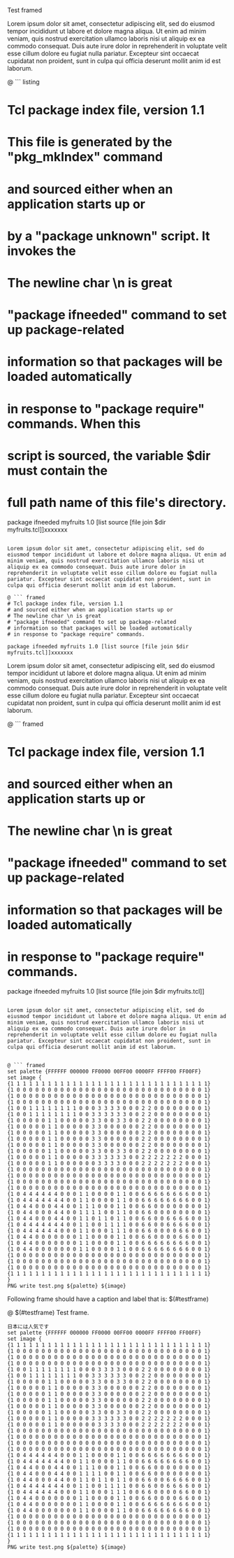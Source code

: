 Test framed

Lorem ipsum dolor sit amet, consectetur adipiscing elit, sed do
eiusmod tempor incididunt ut labore et dolore magna aliqua. Ut enim ad
minim veniam, quis nostrud exercitation ullamco laboris nisi ut
aliquip ex ea commodo consequat. Duis aute irure dolor in
reprehenderit in voluptate velit esse cillum dolore eu fugiat nulla
pariatur. Excepteur sint occaecat cupidatat non proident, sunt in
culpa qui officia deserunt mollit anim id est laborum.

@ ``` listing   
  # Tcl package index file, version 1.1
  # This file is generated by the "pkg_mkIndex" command
  # and sourced either when an application starts up or
  # by a "package unknown" script.  It invokes the
  # The newline char \n is great
  # "package ifneeded" command to set up package-related
  # information so that packages will be loaded automatically
  # in response to "package require" commands.  When this
  # script is sourced, the variable $dir must contain the
  # full path name of this file's directory.

  package ifneeded myfruits 1.0 [list source [file join $dir myfruits.tcl]]xxxxxxx
  ```

Lorem ipsum dolor sit amet, consectetur adipiscing elit, sed do
eiusmod tempor incididunt ut labore et dolore magna aliqua. Ut enim ad
minim veniam, quis nostrud exercitation ullamco laboris nisi ut
aliquip ex ea commodo consequat. Duis aute irure dolor in
reprehenderit in voluptate velit esse cillum dolore eu fugiat nulla
pariatur. Excepteur sint occaecat cupidatat non proident, sunt in
culpa qui officia deserunt mollit anim id est laborum.

@ ``` framed
  # Tcl package index file, version 1.1
  # and sourced either when an application starts up or
  # The newline char \n is great
  # "package ifneeded" command to set up package-related
  # information so that packages will be loaded automatically
  # in response to "package require" commands.

  package ifneeded myfruits 1.0 [list source [file join $dir myfruits.tcl]]xxxxxxx
  ```

Lorem ipsum dolor sit amet, consectetur adipiscing elit, sed do
eiusmod tempor incididunt ut labore et dolore magna aliqua. Ut enim ad
minim veniam, quis nostrud exercitation ullamco laboris nisi ut
aliquip ex ea commodo consequat. Duis aute irure dolor in
reprehenderit in voluptate velit esse cillum dolore eu fugiat nulla
pariatur. Excepteur sint occaecat cupidatat non proident, sunt in
culpa qui officia deserunt mollit anim id est laborum.

@ ``` framed
  # Tcl package index file, version 1.1
  # and sourced either when an application starts up or
  # The newline char \n is great
  # "package ifneeded" command to set up package-related
  # information so that packages will be loaded automatically
  # in response to "package require" commands.

  package ifneeded myfruits 1.0 [list source [file join $dir myfruits.tcl]]
  ```

Lorem ipsum dolor sit amet, consectetur adipiscing elit, sed do
eiusmod tempor incididunt ut labore et dolore magna aliqua. Ut enim ad
minim veniam, quis nostrud exercitation ullamco laboris nisi ut
aliquip ex ea commodo consequat. Duis aute irure dolor in
reprehenderit in voluptate velit esse cillum dolore eu fugiat nulla
pariatur. Excepteur sint occaecat cupidatat non proident, sunt in
culpa qui officia deserunt mollit anim id est laborum.


@ ``` framed
  set palette {FFFFFF 000000 FF0000 00FF00 0000FF FFFF00 FF00FF}
  set image {
  {1 1 1 1 1 1 1 1 1 1 1 1 1 1 1 1 1 1 1 1 1 1 1 1 1 1 1 1 1 1 1 1}
  {1 0 0 0 0 0 0 0 0 0 0 0 0 0 0 0 0 0 0 0 0 0 0 0 0 0 0 0 0 0 0 1}
  {1 0 0 0 0 0 0 0 0 0 0 0 0 0 0 0 0 0 0 0 0 0 0 0 0 0 0 0 0 0 0 1}
  {1 0 0 0 0 0 0 0 0 0 0 0 0 0 0 0 0 0 0 0 0 0 0 0 0 0 0 0 0 0 0 1}
  {1 0 0 1 1 1 1 1 1 1 1 0 0 0 3 3 3 3 0 0 0 2 2 0 0 0 0 0 0 0 0 1}
  {1 0 0 1 1 1 1 1 1 1 1 0 0 3 3 3 3 3 3 0 0 2 2 0 0 0 0 0 0 0 0 1}
  {1 0 0 0 0 0 1 1 0 0 0 0 0 3 3 0 0 3 3 0 0 2 2 0 0 0 0 0 0 0 0 1}
  {1 0 0 0 0 0 1 1 0 0 0 0 0 3 3 0 0 0 0 0 0 2 2 0 0 0 0 0 0 0 0 1}
  {1 0 0 0 0 0 1 1 0 0 0 0 0 3 3 0 0 0 0 0 0 2 2 0 0 0 0 0 0 0 0 1}
  {1 0 0 0 0 0 1 1 0 0 0 0 0 3 3 0 0 0 0 0 0 2 2 0 0 0 0 0 0 0 0 1}
  {1 0 0 0 0 0 1 1 0 0 0 0 0 3 3 0 0 0 0 0 0 2 2 0 0 0 0 0 0 0 0 1}
  {1 0 0 0 0 0 1 1 0 0 0 0 0 3 3 0 0 3 3 0 0 2 2 0 0 0 0 0 0 0 0 1}
  {1 0 0 0 0 0 1 1 0 0 0 0 0 3 3 3 3 3 3 0 0 2 2 2 2 2 2 2 0 0 0 1}
  {1 0 0 0 0 0 1 1 0 0 0 0 0 0 3 3 3 3 0 0 0 2 2 2 2 2 2 2 0 0 0 1}
  {1 0 0 0 0 0 0 0 0 0 0 0 0 0 0 0 0 0 0 0 0 0 0 0 0 0 0 0 0 0 0 1}
  {1 0 0 0 0 0 0 0 0 0 0 0 0 0 0 0 0 0 0 0 0 0 0 0 0 0 0 0 0 0 0 1}
  {1 0 0 0 0 0 0 0 0 0 0 0 0 0 0 0 0 0 0 0 0 0 0 0 0 0 0 0 0 0 0 1}
  {1 0 0 0 0 0 0 0 0 0 0 0 0 0 0 0 0 0 0 0 0 0 0 0 0 0 0 0 0 0 0 1}
  {1 0 4 4 4 4 4 4 0 0 0 1 1 0 0 0 0 1 1 0 0 6 6 6 6 6 6 6 6 0 0 1}
  {1 0 4 4 4 4 4 4 4 0 0 1 1 0 0 0 0 1 1 0 0 6 6 6 6 6 6 6 6 0 0 1}
  {1 0 4 4 0 0 0 4 4 0 0 1 1 1 0 0 0 1 1 0 0 6 6 0 0 0 0 0 0 0 0 1}
  {1 0 4 4 0 0 0 4 4 0 0 1 1 1 1 0 0 1 1 0 0 6 6 0 0 0 0 0 0 0 0 1}
  {1 0 4 4 0 0 0 4 4 0 0 1 1 0 1 1 0 1 1 0 0 6 6 0 0 6 6 6 6 0 0 1}
  {1 0 4 4 4 4 4 4 4 0 0 1 1 0 0 1 1 1 1 0 0 6 6 0 0 6 6 6 6 0 0 1}
  {1 0 4 4 4 4 4 4 0 0 0 1 1 0 0 0 1 1 1 0 0 6 6 0 0 0 0 6 6 0 0 1}
  {1 0 4 4 0 0 0 0 0 0 0 1 1 0 0 0 0 1 1 0 0 6 6 0 0 0 0 6 6 0 0 1}
  {1 0 4 4 0 0 0 0 0 0 0 1 1 0 0 0 0 1 1 0 0 6 6 6 6 6 6 6 6 0 0 1}
  {1 0 4 4 0 0 0 0 0 0 0 1 1 0 0 0 0 1 1 0 0 6 6 6 6 6 6 6 6 0 0 1}
  {1 0 0 0 0 0 0 0 0 0 0 0 0 0 0 0 0 0 0 0 0 0 0 0 0 0 0 0 0 0 0 1}
  {1 0 0 0 0 0 0 0 0 0 0 0 0 0 0 0 0 0 0 0 0 0 0 0 0 0 0 0 0 0 0 1}
  {1 0 0 0 0 0 0 0 0 0 0 0 0 0 0 0 0 0 0 0 0 0 0 0 0 0 0 0 0 0 0 1}
  {1 1 1 1 1 1 1 1 1 1 1 1 1 1 1 1 1 1 1 1 1 1 1 1 1 1 1 1 1 1 1 1}
  }
  PNG write test.png ${palette} ${image}
  ```

Following frame should have a caption and label that is: $(#testframe)

@ $(#testframe) Test frame. 
  ``` framed
  日本には人気です
  set palette {FFFFFF 000000 FF0000 00FF00 0000FF FFFF00 FF00FF}
  set image {
  {1 1 1 1 1 1 1 1 1 1 1 1 1 1 1 1 1 1 1 1 1 1 1 1 1 1 1 1 1 1 1 1}
  {1 0 0 0 0 0 0 0 0 0 0 0 0 0 0 0 0 0 0 0 0 0 0 0 0 0 0 0 0 0 0 1}
  {1 0 0 0 0 0 0 0 0 0 0 0 0 0 0 0 0 0 0 0 0 0 0 0 0 0 0 0 0 0 0 1}
  {1 0 0 0 0 0 0 0 0 0 0 0 0 0 0 0 0 0 0 0 0 0 0 0 0 0 0 0 0 0 0 1}
  {1 0 0 1 1 1 1 1 1 1 1 0 0 0 3 3 3 3 0 0 0 2 2 0 0 0 0 0 0 0 0 1}
  {1 0 0 1 1 1 1 1 1 1 1 0 0 3 3 3 3 3 3 0 0 2 2 0 0 0 0 0 0 0 0 1}
  {1 0 0 0 0 0 1 1 0 0 0 0 0 3 3 0 0 3 3 0 0 2 2 0 0 0 0 0 0 0 0 1}
  {1 0 0 0 0 0 1 1 0 0 0 0 0 3 3 0 0 0 0 0 0 2 2 0 0 0 0 0 0 0 0 1}
  {1 0 0 0 0 0 1 1 0 0 0 0 0 3 3 0 0 0 0 0 0 2 2 0 0 0 0 0 0 0 0 1}
  {1 0 0 0 0 0 1 1 0 0 0 0 0 3 3 0 0 0 0 0 0 2 2 0 0 0 0 0 0 0 0 1}
  {1 0 0 0 0 0 1 1 0 0 0 0 0 3 3 0 0 0 0 0 0 2 2 0 0 0 0 0 0 0 0 1}
  {1 0 0 0 0 0 1 1 0 0 0 0 0 3 3 0 0 3 3 0 0 2 2 0 0 0 0 0 0 0 0 1}
  {1 0 0 0 0 0 1 1 0 0 0 0 0 3 3 3 3 3 3 0 0 2 2 2 2 2 2 2 0 0 0 1}
  {1 0 0 0 0 0 1 1 0 0 0 0 0 0 3 3 3 3 0 0 0 2 2 2 2 2 2 2 0 0 0 1}
  {1 0 0 0 0 0 0 0 0 0 0 0 0 0 0 0 0 0 0 0 0 0 0 0 0 0 0 0 0 0 0 1}
  {1 0 0 0 0 0 0 0 0 0 0 0 0 0 0 0 0 0 0 0 0 0 0 0 0 0 0 0 0 0 0 1}
  {1 0 0 0 0 0 0 0 0 0 0 0 0 0 0 0 0 0 0 0 0 0 0 0 0 0 0 0 0 0 0 1}
  {1 0 0 0 0 0 0 0 0 0 0 0 0 0 0 0 0 0 0 0 0 0 0 0 0 0 0 0 0 0 0 1}
  {1 0 4 4 4 4 4 4 0 0 0 1 1 0 0 0 0 1 1 0 0 6 6 6 6 6 6 6 6 0 0 1}
  {1 0 4 4 4 4 4 4 4 0 0 1 1 0 0 0 0 1 1 0 0 6 6 6 6 6 6 6 6 0 0 1}
  {1 0 4 4 0 0 0 4 4 0 0 1 1 1 0 0 0 1 1 0 0 6 6 0 0 0 0 0 0 0 0 1}
  {1 0 4 4 0 0 0 4 4 0 0 1 1 1 1 0 0 1 1 0 0 6 6 0 0 0 0 0 0 0 0 1}
  {1 0 4 4 0 0 0 4 4 0 0 1 1 0 1 1 0 1 1 0 0 6 6 0 0 6 6 6 6 0 0 1}
  {1 0 4 4 4 4 4 4 4 0 0 1 1 0 0 1 1 1 1 0 0 6 6 0 0 6 6 6 6 0 0 1}
  {1 0 4 4 4 4 4 4 0 0 0 1 1 0 0 0 1 1 1 0 0 6 6 0 0 0 0 6 6 0 0 1}
  {1 0 4 4 0 0 0 0 0 0 0 1 1 0 0 0 0 1 1 0 0 6 6 0 0 0 0 6 6 0 0 1}
  {1 0 4 4 0 0 0 0 0 0 0 1 1 0 0 0 0 1 1 0 0 6 6 6 6 6 6 6 6 0 0 1}
  {1 0 4 4 0 0 0 0 0 0 0 1 1 0 0 0 0 1 1 0 0 6 6 6 6 6 6 6 6 0 0 1}
  {1 0 0 0 0 0 0 0 0 0 0 0 0 0 0 0 0 0 0 0 0 0 0 0 0 0 0 0 0 0 0 1}
  {1 0 0 0 0 0 0 0 0 0 0 0 0 0 0 0 0 0 0 0 0 0 0 0 0 0 0 0 0 0 0 1}
  {1 0 0 0 0 0 0 0 0 0 0 0 0 0 0 0 0 0 0 0 0 0 0 0 0 0 0 0 0 0 0 1}
  {1 1 1 1 1 1 1 1 1 1 1 1 1 1 1 1 1 1 1 1 1 1 1 1 1 1 1 1 1 1 1 1}
  }
  PNG write test.png ${palette} ${image}
  ```
